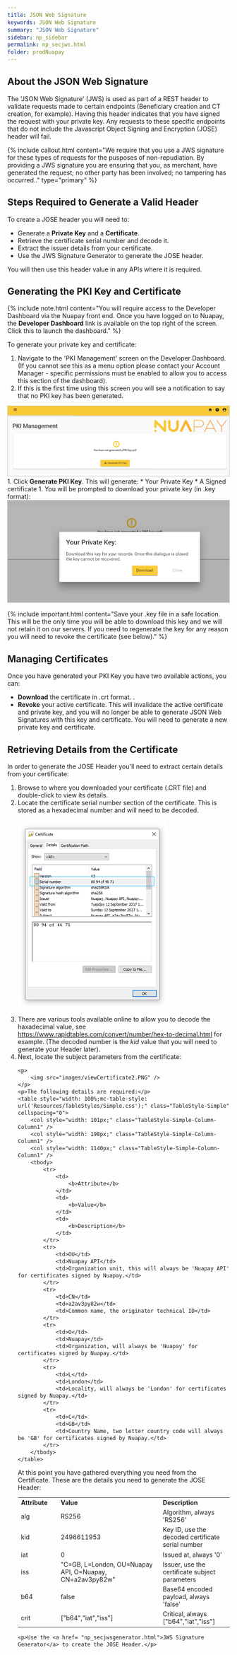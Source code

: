 ```yaml
---
title: JSON Web Signature
keywords: JSON Web Signature
summary: "JSON Web Signature"
sidebar: np_sidebar
permalink: np_secjws.html
folder: prodNuapay
---
```


## About the JSON Web Signature

The 'JSON Web Signature' (JWS) is used as part of a REST header to validate requests made to certain endpoints (Beneficiary creation and CT creation, for example). Having this header indicates that you have signed the request with your private key. Any requests to these specific endpoints that do not include the Javascript Object Signing and Encryption (JOSE) header will fail.

{% include callout.html content="We require that you use a JWS signature for these types of requests for the pusposes of non-repudiation. By providing a JWS signature you are ensuring that you, as merchant, have generated the request; no other party has been involved; no tampering has occurred.." type="primary" %} 


## Steps Required to Generate a Valid Header

To create a JOSE header you will need to:

* Generate a <b>Private Key</b> and a <b>Certificate</b>.
* Retrieve the certificate serial number and decode it.
* Extract the issuer details from your certificate.
* Use the JWS Signature Generator to generate the JOSE header. 

You will then use this header value in any APIs where it is required.  

## Generating the PKI Key and Certificate

{% include note.html content="You will require access to the Developer Dashboard via the Nuapay front end. Once you have logged on to Nuapay, the <b>Developer Dashboard</b> link is available on the top right of the screen. Click this to launch the dashboard." %}

To generate your private key and certificate:

1. Navigate to the 'PKI Management' screen on the Developer Dashboard. (If you cannot see this as a menu option please contact your Account Manager - specific permissions must be enabled to allow you to access this section of the dashboard). 
1. If this is the first time using this screen you will see a notification to say that no PKI key has been generated. 
<img src = "images/01_PKI_Management.png">
1. Click <b>Generate PKI Key</b>. This will generate:
* Your Private Key
* A Signed certificate
1. You will be prompted to download your private key (in .key format):
<img src = "images/02_PKI_Management.png">

{% include important.html content="Save your .key file in a safe location. This will be the only time you will be able to download this key and we will not retain it on our servers. If you need to regenerate the key for any reason you will need to revoke the certificate (see below)." %}

## Managing Certificates

Once you have generated your PKI Key you have two available actions, you can:

* <b>Download</b> the certificate in .crt format. .
* <b>Revoke</b> your active certificate. This will invalidate the active certificate and private key, and you will no longer be able to generate JSON Web Signatures with this key and certificate. You will need to generate a new private key and certificate.


## Retrieving Details from the Certificate

In order to generate the JOSE Header you'll need to extract certain details from your certificate:

<ol>
	<li value="1">Browse to where you downloaded your certificate (.CRT file) and double-click to view its details.</li>
	<li value="2">Locate the certificate serial number section of the certificate. This is stored as a hexadecimal number and will need to be decoded.</li>
	<p>
		<img src="images/ViewCertificate.png" />
	</p>
	<li value="3">There are various tools available online to allow you to decode the haxadecimal value, see <a href = "https://www.rapidtables.com/convert/number/hex-to-decimal.html" target = "_blank">https://www.rapidtables.com/convert/number/hex-to-decimal.html</a> for example. (The decoded number is the <i>kid</i> value that you will need to generate your Header later).</li> 
	<li value="4">Next, locate the subject parameters from the certificate:</li>

    <p>
		<img src="images/viewCertificate2.PNG" />
	</p>
    <p>The following details are required:</p>
	<table style="width: 100%;mc-table-style: url('Resources/TableStyles/Simple.css');" class="TableStyle-Simple" cellspacing="0">
		<col style="width: 101px;" class="TableStyle-Simple-Column-Column1" />
		<col style="width: 198px;" class="TableStyle-Simple-Column-Column1" />
		<col style="width: 1140px;" class="TableStyle-Simple-Column-Column1" />
		<tbody>
			<tr>
				<td>
					<b>Attribute</b>
				</td>
				<td>
					<b>Value</b>
				</td>
				<td>
					<b>Description</b>
				</td>
			</tr>
			<tr>
				<td>OU</td>
				<td>Nuapay API</td>
				<td>Organization unit, this will always be 'Nuapay API' for certificates signed by Nuapay.</td>
			</tr>
			<tr>
				<td>CN</td>
				<td>a2av3py82w</td>
				<td>Common name, the originator technical ID</td>
			</tr>
			<tr>
				<td>O</td>
				<td>Nuapay</td>
				<td>Organization, will always be 'Nuapay' for certificates signed by Nuapay.</td>
			</tr>
			<tr>
				<td>L</td>
				<td>London</td>
				<td>Locality, will always be 'London' for certificates signed by Nuapay.</td>
			</tr>
			<tr>
				<td>C</td>
				<td>GB</td>
				<td>Country Name, two letter country code will always be 'GB' for certificates signed by Nuapay.</td>
			</tr>
		</tbody>
	</table>

<p>At this point you have gathered everything you need from the Certificate. These are the details you need to generate the JOSE Header: </p>
	<table style="width" cellspacing="0">
		<col style="width: 103px;"  />
		<col style="width: 308px;" />
		<col style="width: 33%;"  />
		<tbody>
			<tr>
				<td>
					<b>Attribute</b>
				</td>
				<td>
					<b>Value</b>
				</td>
				<td>
					<b>Description</b>
				</td>
			</tr>
			<tr>
				<td>alg</td>
				<td>RS256</td>
				<td>Algorithm, always 'RS256'</td>
			</tr>
			<tr>
				<td>kid</td>
				<td>2496611953</td>
				<td>Key&#160;ID, use the decoded certificate serial number</td>
			</tr>
			<tr>
				<td>iat</td>
				<td>0</td>
				<td>Issued at, always '0'</td>
			</tr>
			<tr>
				<td>iss</td>
				<td>"C=GB, L=London, OU=Nuapay API, O=Nuapay, CN=a2av3py82w"</td>
				<td>Issuer, use the certificate subject parameters</td>
			</tr>
			<tr>
				<td>b64</td>
				<td>false</td>
				<td>Base64 encoded payload, always 'false'</td>
			</tr>
			<tr>
				<td>crit</td>
				<td>["b64","iat","iss"]</td>
				<td>Critical, always ["b64","iat","iss"]</td>
			</tr>
		</tbody>
	</table>
	
    <p>Use the <a href= "np_secjwsgenerator.html">JWS Signature Generator</a> to create the JOSE Header.</p>
